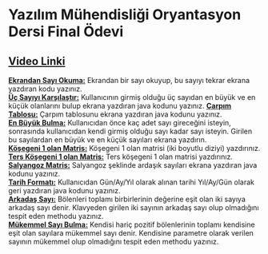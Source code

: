# Yazılım Mühendisliği Oryantasyon Dersi Final Ödevi

## **[Video Linki](https://youtu.be/XOq0ex4b1qc?si=9ElKD8VsWq78PNW9)**


**[Ekrandan Sayı Okuma:](https://github.com/ihoflaz/java-basic-projects/blob/main/EkrandanSayiOku.java)** Ekrandan bir sayı okuyup, bu sayıyı tekrar ekrana yazdıran kodu yazınız.  
**[Üç Sayıyı Karşılaştır:](https://github.com/ihoflaz/java-basic-projects/blob/main/UcSayiEnBuyuk.java)** Kullanıcının girmiş olduğu üç sayıdan en büyük ve en küçük olanlarını bulup ekrana yazdıran java kodunu yazınız.
**[Çarpım Tablosu:](https://github.com/ihoflaz/java-basic-projects/blob/main/CarpimTablosu.java)** Çarpım tablosunu ekrana yazdıran java kodunu yazınız.  
**[En Büyük Bulma:](https://github.com/ihoflaz/java-basic-projects/blob/main/EnBuyukBulma.java)** Kullanıcıdan önce kaç adet sayı gireceğini isteyin, sonrasında kullanıcıdan kendi girmiş olduğu sayı kadar sayı isteyin. Girilen bu sayılardan en büyük ve en küçük sayıları ekrana yazdırın.  
**[Köşegeni 1 olan Matris:](https://github.com/ihoflaz/java-basic-projects/blob/main/Kosegenibir.java)** Köşegeni 1 olan matrisi (iki boyutlu diziyi) yazdırınız.  
**[Ters Köşegeni 1 olan Matris:](https://github.com/ihoflaz/java-basic-projects/blob/main/TersKosegen.java)** Ters köşegeni 1 olan matrisi yazdırınız.  
**[Salyangoz Matris:](https://github.com/ihoflaz/java-basic-projects/blob/main/Salyangoz.java)** Salyangoz şeklinde ardaşık sayıları ekrana yazdıran java kodunu yazınız.  
**[Tarih Formatı:](https://github.com/ihoflaz/java-basic-projects/blob/main/TarihFormati.java)** Kullanıcıdan Gün/Ay/Yıl olarak alınan tarihi Yıl/Ay/Gün olarak geri yazdıran java kodunu yazınız.  
**[Arkadaş Sayı:](https://github.com/ihoflaz/java-basic-projects/blob/main/ArkadasSayi.java)** Bölenleri toplamı birbirlerinin değerine eşit olan iki sayıya arkadaş sayı denir. Klavyeden girilen iki sayının arkadaş sayı olup olmadığını tespit eden methodu yazınız.  
**[Mükemmel Sayı Bulma:](https://github.com/ihoflaz/java-basic-projects/blob/main/MukemmelSayi.java)** Kendisi hariç pozitif bölenlerinin toplamı kendisine eşit olan sayılara mükemmel sayı denir. Kendisine parametre olarak verilen sayının mükemmel olup olmadığını tespit eden methodu yazınız.  
